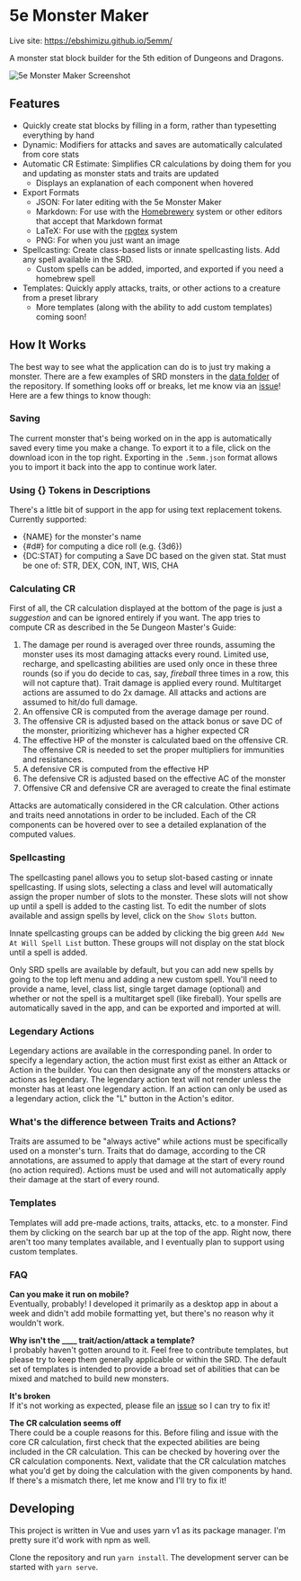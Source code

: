# 5e Monster Maker
Live site: https://ebshimizu.github.io/5emm/

A monster stat block builder for the 5th edition of Dungeons and Dragons.

![5e Monster Maker Screenshot](https://ebshimizu.github.io/5emm/readme-image.png)

## Features
- Quickly create stat blocks by filling in a form, rather than typesetting everything by hand
- Dynamic: Modifiers for attacks and saves are automatically calculated from core stats
- Automatic CR Estimate: Simplifies CR calculations by doing them for you and updating as monster stats and traits are updated
  - Displays an explanation of each component when hovered
- Export Formats
  - JSON: For later editing with the 5e Monster Maker
  - Markdown: For use with the [Homebrewery](https://homebrewery.naturalcrit.com/) system or other editors that accept that Markdown format
  - LaTeX: For use with the [rpgtex](https://github.com/rpgtex/DND-5e-LaTeX-Template) system
  - PNG: For when you just want an image
- Spellcasting: Create class-based lists or innate spellcasting lists. Add any spell available in the SRD.
  - Custom spells can be added, imported, and exported if you need a homebrew spell
- Templates: Quickly apply attacks, traits, or other actions to a creature from a preset library
  - More templates (along with the ability to add custom templates) coming soon!

## How It Works
The best way to see what the application can do is to just try making a monster. There are a few examples of SRD monsters in the [data folder](https://github.com/ebshimizu/5e-monster-maker/tree/master/src/data/templates/monsters) of the repository. If something looks off or breaks, let me know via an [issue](https://github.com/ebshimizu/5e-monster-maker/issues)! Here are a few things to know though:

### Saving
The current monster that's being worked on in the app is automatically saved every time you make a change. To export it to a file, click on the download icon in the top right. Exporting in the `.5emm.json` format allows you to import it back into the app to continue work later.

### Using {} Tokens in Descriptions
There's a little bit of support in the app for using text replacement tokens. Currently supported:
- {NAME} for the monster's name
- {#d#} for computing a dice roll (e.g. {3d6})
- {DC:STAT} for computing a Save DC based on the given stat. Stat must be one of: STR, DEX, CON, INT, WIS, CHA

### Calculating CR
First of all, the CR calculation displayed at the bottom of the page is just a *suggestion* and can be ignored entirely if you want. The app tries to compute CR as described in the 5e Dungeon Master's Guide:

1. The damage per round is averaged over three rounds, assuming the monster uses its most damaging attacks every round. Limited use, recharge, and spellcasting abilities are used only once in these three rounds (so if you do decide to cas, say, *fireball* three times in a row, this will not capture that). Trait damage is applied every round. Multitarget actions are assumed to do 2x damage. All attacks and actions are assumed to hit/do full damage.
2. An offensive CR is computed from the average damage per round.
3. The offensive CR is adjusted based on the attack bonus or save DC of the monster, prioritizing whichever has a higher expected CR
4. The effective HP of the monster is calculated baed on the offensive CR. The offensive CR is needed to set the proper multipliers for immunities and resistances.
5. A defensive CR is computed from the effective HP
6. The defensive CR is adjusted based on the effective AC of the monster
7. Offensive CR and defensive CR are averaged to create the final estimate

Attacks are automatically considered in the CR calculation. Other actions and traits need annotations in order to be included. Each of the CR components can be hovered over to see a detailed explanation of the computed values.

### Spellcasting
The spellcasting panel allows you to setup slot-based casting or innate spellcasting. If using slots, selecting a class and level will automatically assign the proper number of slots to the monster. These slots will not show up until a spell is added to the casting list. To edit the number of slots available and assign spells by level, click on the `Show Slots` button.

Innate spellcasting groups can be added by clicking the big green `Add New At Will Spell List` button. These groups will not display on the stat block until a spell is added.

Only SRD spells are available by default, but you can add new spells by going to the top left menu and adding a new custom spell. You'll need to provide a name, level, class list, single target damage (optional) and whether or not the spell is a multitarget spell (like fireball). Your spells are automatically saved in the app, and can be exported and imported at will.

### Legendary Actions
Legendary actions are available in the corresponding panel. In order to specify a legendary action, the action must first exist as either an Attack or Action in the builder. You can then designate any of the monsters attacks or actions as legendary. The legendary action text will not render unless the monster has at least one legendary action. If an action can only be used as a legendary action, click the "L" button in the Action's editor.

### What's the difference between Traits and Actions?
Traits are assumed to be "always active" while actions must be specifically used on a monster's turn. Traits that do damage, according to the CR annotations, are assumed to apply that damage at the start of every round (no action required). Actions must be used and will not automatically apply their damage at the start of every round.

### Templates
Templates will add pre-made actions, traits, attacks, etc. to a monster. Find them by clicking on the search bar up at the top of the app. Right now, there aren't too many templates available, and I eventually plan to support using custom templates.

### FAQ
**Can you make it run on mobile?**  
Eventually, probably! I developed it primarily as a desktop app in about a week and didn't add mobile formatting yet, but there's no reason why it wouldn't work.

**Why isn't the ____ trait/action/attack a template?**  
I probably haven't gotten around to it. Feel free to contribute templates, but please try to keep them generally applicable or within the SRD. The default set of templates is intended to provide a broad set of abilities that can be mixed and matched to build new monsters.

**It's broken**  
If it's not working as expected, please file an [issue](https://github.com/ebshimizu/5e-monster-maker/issues) so I can try to fix it!

**The CR calculation seems off**  
There could be a couple reasons for this. Before filing and issue with the core CR calculation, first check that the expected abilities are being included in the CR calculation. This can be checked by hovering over the CR calculation components. Next, validate that the CR calculation matches what you'd get by doing the calculation with the given components by hand. If there's a mismatch there, let me know and I'll try to fix it!

## Developing

This project is written in Vue and uses yarn v1 as its package manager. I'm pretty sure it'd work with npm as well.

Clone the repository and run `yarn install`. The development server can be started with `yarn serve`.